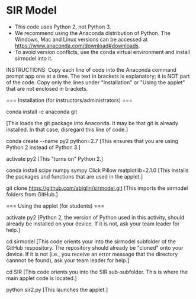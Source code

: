 SIR Model
======

* This code uses Python 2, not Python 3.
* We recommend using the Anaconda distribution of Python. The Windows, Mac and Linux versions can be accessed at https://www.anaconda.com/download#downloads.
* To avoid version conflicts, use the conda virtual environment and install sirmodel into it. 

INSTRUCTIONS: Copy each line of code into the Anaconda command prompt app one at a time. The text in brackets is explanatory; it is NOT part of the code. Copy only the lines under "Installation" or "Using the applet" that are not enclosed in brackets.

=== Installation (for instructors/administrators) ===

conda install -c anaconda git

[This loads the git package into Anaconda. It may be that git is already installed. In that case, disregard this line of code.]

conda create --name py2 python=2.7
[This ensures that you are using Python 2 instead of Python 3.]

activate py2
[This "turns on" Python 2.]

conda install scipy numpy sympy Click Pillow matplotlib=2.1.0
[This installs the packages and functions that are used in the applet.]

git clone https://github.com/abiglin/sirmodel.git
[This imports the sirmodel folders from GitHub.]


=== Using the applet (for students) ===

activate py2
[Python 2, the version of Python used in this activity, should already be installed on your device. If it is not, ask your team leader for help.]

cd sirmodel
[This code orients your into the sirmodel subfolder of the GitHub respository. The repository should already be "cloned" onto your device. If it is not (i.e., you receive an error message that the directory cannnot be found), ask your team leader for help.]

cd SIR
[This code orients you into the SIR sub-subfolder. This is where the main applet code is located.]

python sir2.py
[This launches the applet.]


